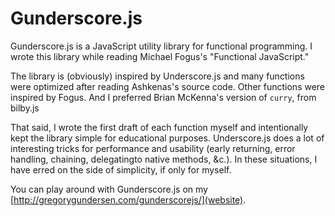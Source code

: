 Gunderscore.js
==============

Gunderscore.js is a JavaScript utility library for functional programming. I wrote this library while reading Michael Fogus's "Functional JavaScript."

The library is (obviously) inspired by Underscore.js and many functions were optimized after reading Ashkenas's source code. Other functions were inspired by Fogus. And I preferred Brian McKenna's version of `curry`, from bilby.js

That said, I wrote the first draft of each function myself and intentionally kept the library simple for educational purposes. Underscore.js does a lot of interesting tricks for performance and usability (early returning, error handling, chaining, delegatingto native methods, &c.). In these situations, I have erred on the side of simplicity, if only for myself.

You can play around with Gunderscore.js on my [http://gregorygundersen.com/gunderscorejs/](website).
